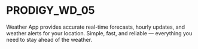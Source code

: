 # PRODIGY_WD_05
Weather App provides accurate real-time forecasts, hourly updates, and weather alerts for your location. Simple, fast, and reliable — everything you need to stay ahead of the weather.
